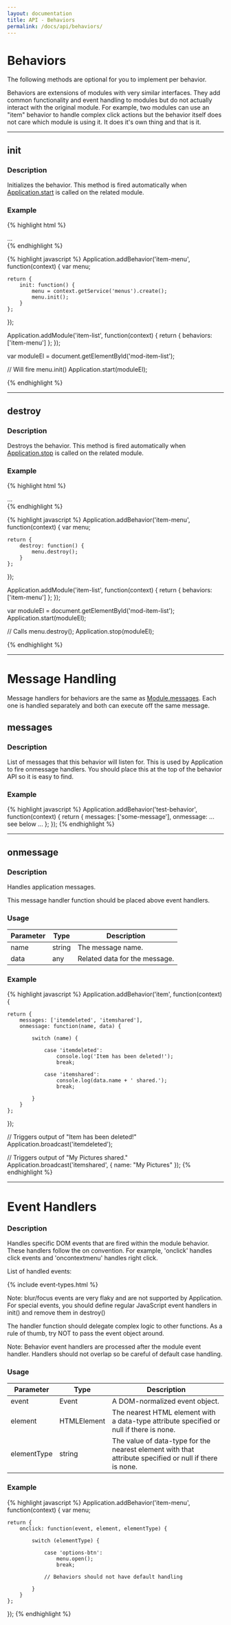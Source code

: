 ```yaml
---
layout: documentation
title: API - Behaviors
permalink: /docs/api/behaviors/
---
```


# Behaviors
The following methods are optional for you to implement per behavior.

Behaviors are extensions of modules with very similar interfaces.
They add common functionality and event handling to modules but do not actually interact with the original module.
For example, two modules can use an "item" behavior to handle complex click actions but the behavior itself
does not care which module is using it. It does it's own thing and that is it.

<hr class="separator">

<div class="anchor" id="init"></div>

## init

### Description
Initializes the behavior. This method is fired automatically when <a href="{{ site.baseurl }}/docs/api/application/#start">Application.start</a> is called on the related module.

### Example
{% highlight html %}
<div id="mod-item-list" data-module="item-list">
    ...
</div>
{% endhighlight %}

{% highlight javascript %}
Application.addBehavior('item-menu', function(context) {
    var menu;

    return {
        init: function() {
            menu = context.getService('menus').create();
            menu.init();
        }
    };
});

Application.addModule('item-list', function(context) {
    return {
        behaviors: ['item-menu']
    };
});

var moduleEl = document.getElementById('mod-item-list');

// Will fire menu.init()
Application.start(moduleEl);

{% endhighlight %}

<hr class="separator">

<div class="anchor" id="destroy"></div>

## destroy

### Description
Destroys the behavior. This method is fired automatically when <a href="{{ site.baseurl }}/docs/api/application/#stop">Application.stop</a> is called on the related module.

### Example
{% highlight html %}
<div id="mod-item-list" data-module="test-item-list">
    ...
</div>
{% endhighlight %}

{% highlight javascript %}
Application.addBehavior('item-menu', function(context) {
    var menu;

    return {
        destroy: function() {
            menu.destroy();
        }
    };
});

Application.addModule('item-list', function(context) {
    return {
        behaviors: ['item-menu']
    };
});

var moduleEl = document.getElementById('mod-item-list');
Application.start(moduleEl);

// Calls menu.destroy();
Application.stop(moduleEl);

{% endhighlight %}

<hr class="separator">

<div class="anchor" id="messages"></div>

# Message Handling
Message handlers for behaviors are the same as <a href="{{ site.baseurl }}/docs/api/modules/#messages">Module.messages</a>. Each one is handled separately and both can execute off the
same message.

## messages

### Description
List of messages that this behavior will listen for. This is used by Application to fire onmessage handlers.
You should place this at the top of the behavior API so it is easy to find.

### Example
{% highlight javascript %}
Application.addBehavior('test-behavior', function(context) {
    return {
        messages: ['some-message'],
        onmessage: ... see below ...
    };
});
{% endhighlight %}

<hr class="separator">

<div class="anchor" id="onmessage"></div>

## onmessage

### Description
Handles application messages.

This message handler function should be placed above event handlers.

### Usage
<table class="table table-striped">
    <thead>
        <tr>
            <th>Parameter</th>
            <th>Type</th>
            <th>Description</th>
        </tr>
    </thead>
    <tbody>
        <tr>
            <td class="required">name</td>
            <td>string</td>
            <td>The message name.</td>
        </tr>
        <tr>
            <td class="optional">data</td>
            <td>any</td>
            <td>Related data for the message.</td>
        </tr>
    </tbody>
</table>

### Example
{% highlight javascript %}
Application.addBehavior('item', function(context) {

    return {
        messages: ['itemdeleted', 'itemshared'],
        onmessage: function(name, data) {

            switch (name) {

                case 'itemdeleted':
                    console.log('Item has been deleted!');
                    break;

                case 'itemshared':
                    console.log(data.name + ' shared.');
                    break;

            }
        }
    };

});

// Triggers output of "Item has been deleted!"
Application.broadcast('itemdeleted');

// Triggers output of "My Pictures shared."
Application.broadcast('itemshared', {
    name: "My Pictures"
});
{% endhighlight %}

<hr class="separator">

<div class="anchor" id="event-handlers"></div>

# Event Handlers

### Description
Handles specific DOM events that are fired within the module behavior. These handlers follow the on<event> convention.
For example, 'onclick' handles click events and 'oncontextmenu' handles right click.

List of handled events:

{% include event-types.html %}

Note: blur/focus events are very flaky and are not supported by Application. For special events, you should define
regular JavaScript event handlers in init() and remove them in destroy()

The handler function should delegate complex logic to other functions. As a rule of thumb, try NOT to pass
the event object around.

Note: Behavior event handlers are processed after the module event handler. Handlers should not overlap so be careful
of default case handling.

### Usage
<table class="table table-striped">
    <thead>
        <tr>
            <th>Parameter</th>
            <th>Type</th>
            <th>Description</th>
        </tr>
    </thead>
    <tbody>
        <tr>
            <td class="required">event</td>
            <td>Event</td>
            <td>A DOM-normalized event object.</td>
        </tr>
        <tr>
            <td class="required">element</td>
            <td>HTMLElement</td>
            <td>The nearest HTML element with a data-type attribute specified or null if there is none.</td>
        </tr>
        <tr>
            <td class="required">elementType</td>
            <td>string</td>
            <td>The value of data-type for the nearest element with that attribute specified or null if there is none.</td>
        </tr>
    </tbody>
</table>

### Example
{% highlight javascript %}
Application.addBehavior('item-menu', function(context) {
    var menu;

    return {
        onclick: function(event, element, elementType) {

            switch (elementType) {

                case 'options-btn':
                    menu.open();
                    break;

                // Behaviors should not have default handling

            }
        }
    };

});
{% endhighlight %}
